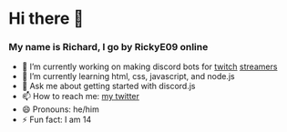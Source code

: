 # Hi there 👋
### My name is Richard, I go by RickyE09 online
- 🔭 I’m currently working on making discord bots for [twitch](https://www.twitch.tv/dahpuglife01) [streamers](https://www.twitch.tv/luna1120)
- 🌱 I’m currently learning html, css, javascript, and node.js
- 💬 Ask me about getting started with discord.js
- 📫 How to reach me: [my twitter](https://twitter.com/MrTree09) 
- 😄 Pronouns: he/him
- ⚡ Fun fact: I am 14
